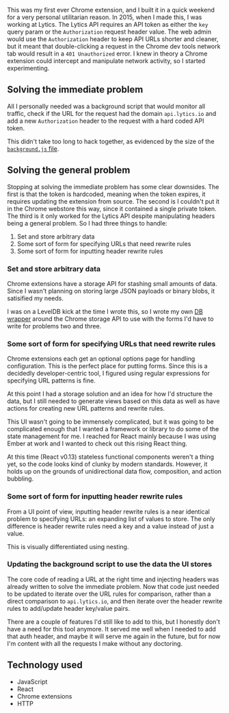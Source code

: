 This was my first ever Chrome extension, and I built it in a quick weekend for a very personal utilitarian reason. In 2015, when I made this, I was working at Lytics. The Lytics API requires an API token as either the `key` query param or the `Authorization` request header value. The web admin would use the `Authorization` header to keep API URLs shorter and cleaner, but it meant that double-clicking a request in the Chrome dev tools network tab would result in a `401 Unauthorized` error. I knew in theory a Chrome extension could intercept and manipulate network activity, so I started experimenting.

## Solving the immediate problem

All I personally needed was a background script that would monitor all traffic, check if the URL for the request had the domain `api.lytics.io` and add a new `Authorization` header to the request with a hard coded API token.

This didn't take too long to hack together, as evidenced by the size of the [`background.js` file](https://github.com/DingoEatingFuzz/chrome-headers-middleman/blob/master/background.js).

## Solving the general problem

Stopping at solving the immediate problem has some clear downsides. The first is that the token is hardcoded, meaning when the token expires, it requires updating the extension from source. The second is I couldn't put it in the Chrome webstore this way, since it contained a single private token. The third is it only worked for the Lytics API despite manipulating headers being a general problem. So I had three things to handle:

1. Set and store arbitrary data
3. Some sort of form for specifying URLs that need rewrite rules
2. Some sort of form for inputting header rewrite rules

### Set and store arbitrary data

Chrome extensions have a storage API for stashing small amounts of data. Since I wasn't planning on storing large JSON payloads or binary blobs, it satisified my needs.

I was on a LevelDB kick at the time I wrote this, so I wrote my own [DB wrapper](https://github.com/DingoEatingFuzz/chrome-headers-middleman/blob/master/src/db.js) around the Chrome storage API to use with the forms I'd have to write for problems two and three.

### Some sort of form for specifying URLs that need rewrite rules

Chrome extensions each get an optional options page for handling configuration. This is the perfect place for putting forms. Since this is a decidedly developer-centric tool, I figured using regular expressions for specifying URL patterns is fine.

At this point I had a storage solution and an idea for how I'd structure the data, but I still needed to generate views based on this data as well as have actions for creating new URL patterns and rewrite rules.

This UI wasn't going to be immensely complicated, but it was going to be complicated enough that I wanted a framework or library to do some of the state management for me. I reached for React mainly because I was using Ember at work and I wanted to check out this rising React thing.

At this time (React v0.13) stateless functional components weren't a thing yet, so the code looks kind of clunky by modern standards. However, it holds up on the grounds of unidirectional data flow, composition, and action bubbling.

### Some sort of form for inputting header rewrite rules

From a UI point of view, inputting header rewrite rules is a near identical problem to specifying URLs: an expanding list of values to store. The only difference is header rewrite rules need a key and a value instead of just a value.

This is visually differentiated using nesting.

### Updating the background script to use the data the UI stores

The core code of reading a URL at the right time and injecting headers was already written to solve the immediate problem. Now that code just needed to be updated to iterate over the URL rules for comparison, rather than a direct comparison to `api.lytics.io`, and then iterate over the header rewrite rules to add/update header key/value pairs.

There are a couple of features I'd still like to add to this, but I honestly don't have a need for this tool anymore. It served me well when I needed to add that auth header, and maybe it will serve me again in the future, but for now I'm content with all the requests I make without any doctoring.

## Technology used

- JavaScript
- React
- Chrome extensions
- HTTP
